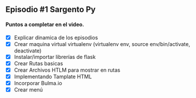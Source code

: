 ## Episodio #1 Sargento Py

#### Puntos a completar en el video.

-[x] Explicar dinamica de los episodios 
-[x] Crear maquina virtual virtualenv  (virtualenv env, source env/bin/activate, deactivate)
-[x] Instalar/importar librerías de flask
-[x] Crear Rutas basicas
-[x] Crear Archivos HTLM para mostrar en rutas
-[x] Implementando Tamplate HTML
-[x] Incorporar Bulma.io
-[x] Crear menú